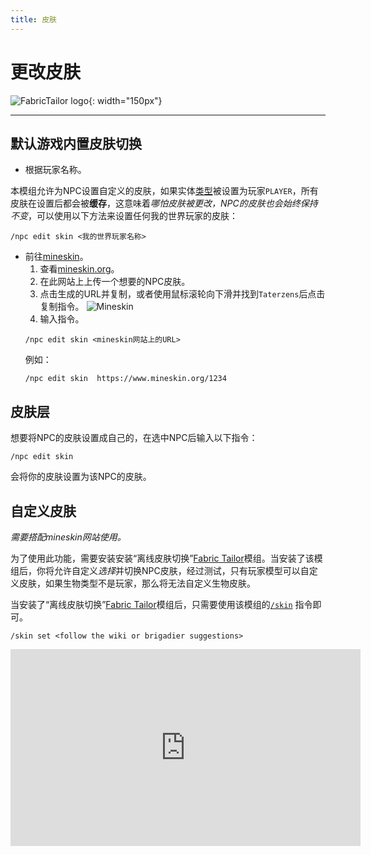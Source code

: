 ```yaml
---
title: 皮肤
---
```



# 更改皮肤
![FabricTailor logo](https://cdn.modrinth.com/data/g8w1NapE/icon.png){: width="150px"}

---


## 默认游戏内置皮肤切换

* 根据玩家名称。

本模组允许为NPC设置自定义的皮肤，如果实体[类型](types.md)被设置为玩家`PLAYER`，所有皮肤在设置后都会被**缓存**，这意味着*哪怕皮肤被更改，NPC的皮肤也会始终保持不变*，可以使用以下方法来设置任何我的世界玩家的皮肤：
```
/npc edit skin <我的世界玩家名称>
```

* 前往[mineskin](https://www.mineskin.org)。
	1. 查看[mineskin.org](https://www.mineskin.org)。
	2. 在此网站上上传一个想要的NPC皮肤。
	3. 点击生成的URL并复制，或者使用鼠标滚轮向下滑并找到`Taterzens`后点击复制指令。
	![Mineskin](../../assets/img/mineskin.png)
	4. 输入指令。
	```
	/npc edit skin <mineskin网站上的URL>
	```
	例如：
	```
	/npc edit skin  https://www.mineskin.org/1234
	```


## 皮肤层
想要将NPC的皮肤设置成自己的，在选中NPC后输入以下指令：
```
/npc edit skin
```
会将你的皮肤设置为该NPC的皮肤。

## 自定义皮肤

*需要搭配mineskin网站使用。*


为了使用此功能，需要安装安装“离线皮肤切换”[Fabric Tailor](https://modrinth.com/mod/FabricTailor)模组。当安装了该模组后，你将允许自定义*选择*并切换NPC皮肤，经过测试，只有玩家模型可以自定义皮肤，如果生物类型不是玩家，那么将无法自定义生物皮肤。

当安装了“离线皮肤切换”[Fabric Tailor](https://modrinth.com/mod/FabricTailor)模组后，只需要使用该模组的[`/skin`](https://github.com/samolego/FabricTailor/wiki) 指令即可。
```
/skin set <follow the wiki or brigadier suggestions>
```
<iframe width="560" height="315" src="https://www.bilibili.com/video/BV1KN411r7f9/" title="YouTube video player" frameborder="0" allow="accelerometer; autoplay; clipboard-write; encrypted-media; gyroscope; picture-in-picture" allowfullscreen></iframe>